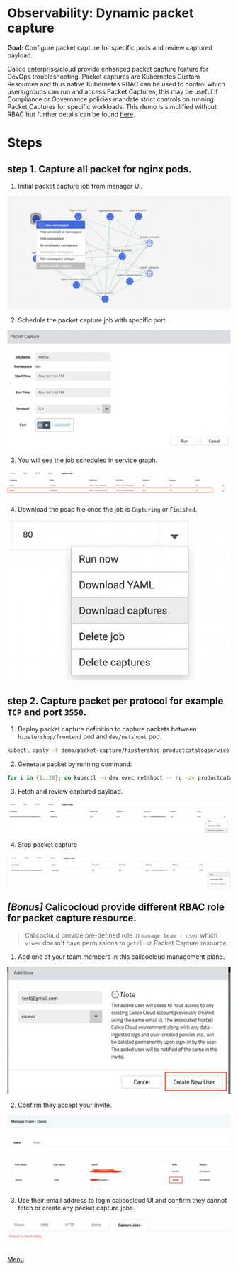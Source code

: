 # Observability: Dynamic packet capture

**Goal:** Configure packet capture for specific pods and review captured payload. 

Calico enterprise/cloud provide enhanced packet capture feature for DevOps troubleshooting. Packet captures are Kubernetes Custom Resources and thus native Kubernetes RBAC can be used to control which users/groups can run and access Packet Captures; this may be useful if Compliance or Governance policies mandate strict controls on running Packet Captures for specific workloads. This demo is simplified without RBAC but further details can be found [here](https://docs.tigera.io/v3.10/visibility/packetcapture).


# Steps

## step 1. Capture all packet for nginx pods.

 1. Initial packet capture job from manager UI. 

  ![packet capture](../img/packet-capture-ui.png)


 2. Schedule the packet capture job with specific port.

  ![test packet capture](../img/test-packet-capture.png)


 3. You will see the job scheduled in service graph.


  ![schedule packet capture](../img/schedule-packet-capture.png)


 4. Download the pcap file once the job is `Capturing` or `Finished`. 
   
  ![download packet capture](../img/download-packet-capture.png)
   

 
## step 2. Capture packet per protocol for example `TCP` and port `3550`.

 1. Deploy packet capture definition to capture packets between `hipstershop/frontend` pod and `dev/netshoot` pod.

   ```bash
   kubectl apply -f demo/packet-capture/hipstershop-productcatalogservice-pcap.yaml
   ```

 2. Generate packet by running command:
  
   ```bash
   for i in {1..20}; do kubectl -n dev exec netshoot -- nc -zv productcatalogservice.hipstershop 3550; sleep 2; done
   ```

 3. Fetch and review captured payload.

  ![download packet capture](../img/download-packet-capture-2.png)
   
 4. Stop packet capture
  
  ![stop packet capture](../img/stop-packet-capture.png)


## *[Bonus]* Calicocloud provide different RBAC role for packet capture resource. 

 > Calicocloud provide pre-defined role in `manage team - user` which `viwer` doesn't have permissions to `get/list` Packet Capture resource. 

 1. Add one of your team members in this calicocloud management plane. 

  ![create new user](../img/create-user.png)


 2. Confirm they accept your invite. 
  
  ![manage team user](../img/manage-team.png)

 3. Use their email address to login calicocloud UI and confirm they cannot fetch or create any packet capture jobs.
  
  ![fail to fetch](../img/fail-pc-file.png)




[Menu](../README.md)